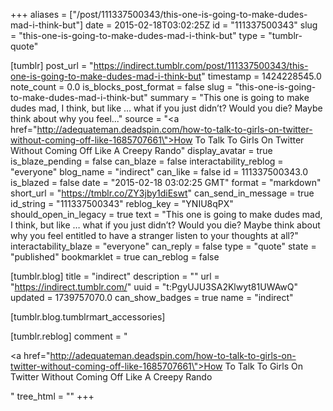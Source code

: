 +++
aliases = ["/post/111337500343/this-one-is-going-to-make-dudes-mad-i-think-but"]
date = 2015-02-18T03:02:25Z
id = "111337500343"
slug = "this-one-is-going-to-make-dudes-mad-i-think-but"
type = "tumblr-quote"

[tumblr]
post_url = "https://indirect.tumblr.com/post/111337500343/this-one-is-going-to-make-dudes-mad-i-think-but"
timestamp = 1424228545.0
note_count = 0.0
is_blocks_post_format = false
slug = "this-one-is-going-to-make-dudes-mad-i-think-but"
summary = "This one is going to make dudes mad, I think, but like … what if you just didn’t? Would you die? Maybe think about why you feel..."
source = "<a href=\"http://adequateman.deadspin.com/how-to-talk-to-girls-on-twitter-without-coming-off-like-1685707661\">How To Talk To Girls On Twitter Without Coming Off Like A Creepy Rando</a>"
display_avatar = true
is_blaze_pending = false
can_blaze = false
interactability_reblog = "everyone"
blog_name = "indirect"
can_like = false
id = 111337500343.0
is_blazed = false
date = "2015-02-18 03:02:25 GMT"
format = "markdown"
short_url = "https://tmblr.co/ZY3jby1diEswt"
can_send_in_message = true
id_string = "111337500343"
reblog_key = "YNIU8qPX"
should_open_in_legacy = true
text = "This one is going to make dudes mad, I think, but like &hellip; what if you just didn&rsquo;t? Would you die? Maybe think about why you feel entitled to have a stranger listen to your thoughts at all?"
interactability_blaze = "everyone"
can_reply = false
type = "quote"
state = "published"
bookmarklet = true
can_reblog = false

[tumblr.blog]
title = "indirect"
description = ""
url = "https://indirect.tumblr.com/"
uuid = "t:PgyUJU3SA2Klwyt81UWAwQ"
updated = 1739757070.0
can_show_badges = true
name = "indirect"

[tumblr.blog.tumblrmart_accessories]

[tumblr.reblog]
comment = "<p><a href=\"http://adequateman.deadspin.com/how-to-talk-to-girls-on-twitter-without-coming-off-like-1685707661\">How To Talk To Girls On Twitter Without Coming Off Like A Creepy Rando</a></p>"
tree_html = ""
+++
